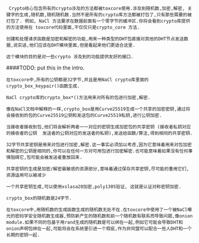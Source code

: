 	 Crypto核心包含所有的crypto涉及的方法都被toxcore使用.涉及到随机数,加密,解密, 关键字的生成,随机数,随机随机数.当然不是所有的crypto库方法都被打包了,只有那些需要的被打包了. 例如, NaCl 方法要求在数据前面有一个零字节的缓冲区.你将会看到crypto库提供的方法使用在 toxcore代码里面,不仅仅只是crypto_core 方法.

	创建和处理请求函数是加密和解密的功能,用来一种类型的DHT包直接对其他的DHT节点发送数据,说实话,他们应该在DHT模块里面,但是看起来他们更适合这里.
	
	这个模块的目的是对一些crypto 涉及到的功能提供友好的接口.

####TODO: put this in the intro.

	在toxcore中,所有的公钥都是32字节,并且是用NaCl crypto库里面的crypto_box_keypair()函数生成.

	NaCl crypto库的crypto_box*()方法用来对所有的包进行加密,解密.

	像在NaCl文档中解释的一样,crypto_box是用Curve25519生成一个共享的加密密钥,通过将会接收到的包的Curve25519公钥和发送包的Curve25519私钥,进行公钥加密.

	当接收者接收到包,他们将会解析两者一一对应的密钥生成加密包的共享密钥 (接收者私钥对应的接收者的公钥  发送者的公钥对应的发送者的私钥),发送给函数/算法,得到相同的共享密钥.

	32字节共享密钥是用来对包进行加密,解密.这一事实必须加以考虑,因为它意味着用来对包加密和解密的公钥是相同的,你可以在任何一方对可用包进行加密解密.也可能意味着如果没有任何事情阻碍它,包可能会被发送者重放回来.

	共享密钥的生成是加密/解密最敏感的资源部分,意味着通过保存共享密钥,尽可能的重用它们,资源运用可以被减少   

	一个共享密钥生成,可以使用xslasa20加密,poly1305验证, 这就是认证对称密钥加密.
	
	crypto_box的随机数是24字节.

	在toxcore中,用随机数的生成函数生成的随机数无处不在.在toxcore中使用了一个被NaCl曝光的密码学安全随机数生成器,预防新产生的随机数和前一个随机数有联系而导致问题,像onion module.如果不同的包基于用rand生成的随机数是可以绑在一起,例如它可能会导致DHT和onion声明包绑在一起,可能将会在系统里引进一个瑕疵,作为非同盟可以配合一些人DHT和一个长期的密钥一起.


